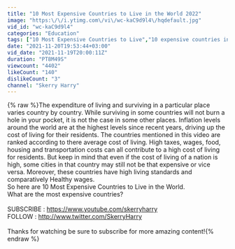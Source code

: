 ```yaml
---
title: "10 Most Expensive Countries to Live in the World 2022"
image: "https:\/\/i.ytimg.com\/vi\/wc-kaC9d9l4\/hqdefault.jpg"
vid_id: "wc-kaC9d9l4"
categories: "Education"
tags: ["10 Most Expensive Countries to Live","10 expensive countries in the world","10 most expensive countries in 2022"]
date: "2021-11-20T19:53:44+03:00"
vid_date: "2021-11-19T20:00:11Z"
duration: "PT8M49S"
viewcount: "4402"
likeCount: "140"
dislikeCount: "3"
channel: "Skerry Harry"
---
```

{% raw %}The expenditure of living and surviving in a particular place varies country by country. While surviving in some countries will not burn a hole in your pocket, it is not the case in some other places. Inflation levels around the world are at the highest levels since recent years, driving up the cost of living for their residents. The countries mentioned in this video are ranked according to there average cost of living. High taxes, wages, food, housing and transportation costs can all contribute to a high cost of living for residents. But keep in mind that even if the cost of living of a nation is high, some cities in that country may still not be that expensive or vice versa. Moreover, these countries have high living standards and comparatively Healthy wages.<br />So here are 10 Most Expensive Countries to Live in the World.<br />What are the most expensive countries?<br /><br />SUBSCRIBE : <a rel="nofollow" target="blank" href="https://www.youtube.com/skerryharry">https://www.youtube.com/skerryharry</a><br />FOLLOW : <a rel="nofollow" target="blank" href="http://www.twitter.com/SkerryHarry">http://www.twitter.com/SkerryHarry</a><br /><br />Thanks for watching be sure to subscribe for more amazing content!{% endraw %}
